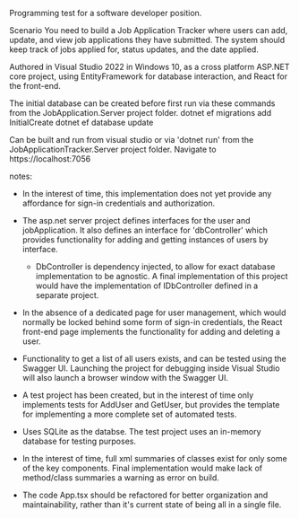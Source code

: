 Programming test for a software developer position.

Scenario
You need to build a Job Application Tracker where users can add, update, and view job applications they have submitted. The system should keep track of jobs applied for, status updates, and the date applied.

Authored in Visual Studio 2022 in Windows 10, as a cross platform ASP.NET core project, using EntityFramework for database interaction, and React for the front-end.

The initial database can be created before first run via these commands from the JobApplication.Server project folder.
dotnet ef migrations add InitialCreate
dotnet ef database update

Can be built and run from visual studio or via 'dotnet run' from the JobApplicationTracker.Server project folder.
Navigate to https://localhost:7056

notes:
- In the interest of time, this implementation does not yet provide any affordance for sign-in credentials and authorization.
- The asp.net server project defines interfaces for the user and jobApplication. It also defines an interface for 'dbController' which provides functionality for adding and getting instances of users by interface.
  - DbController is dependency injected, to allow for exact database implementation to be agnostic. A final implementation of this project would have the implementation of IDbController defined in a separate project.
- In the absence of a dedicated page for user management, which would normally be locked behind some form of sign-in credentials, the React front-end page implements the functionality for adding and deleting a user.
- Functionality to get a list of all users exists, and can be tested using the Swagger UI. Launching the project for debugging inside Visual Studio will also launch a browser window with the Swagger UI.
- A test project has been created, but in the interest of time only implements tests for AddUser and GetUser, but provides the template for implementing a more complete set of automated tests.

- Uses SQLite as the databse. The test project uses an in-memory database for testing purposes.

- In the interest of time, full xml summaries of classes exist for only some of the key components. Final implementation would make lack of method/class summaries a warning as error on build.

- The code App.tsx should be refactored for better organization and maintainability, rather than it's current state of being all in a single file.
